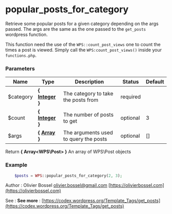 # popular_posts_for_category

Retrieve some popular posts for a given category depending on the args passed.
The args are the same as the one passed to the `get_posts` wordpress function.

This function need the use of the `WPS::count_post_views` one to count the times a post is viewed.
Simply call the `WPS:count_post_views()` inside your `functions.php`.



### Parameters
Name  |  Type  |  Description  |  Status  |  Default
------------  |  ------------  |  ------------  |  ------------  |  ------------
$category  |  **{ [Integer](http://php.net/manual/en/language.types.integer.php) }**  |  The category to take the posts from  |  required  |
$count  |  **{ [Integer](http://php.net/manual/en/language.types.integer.php) }**  |  The number of posts to get  |  optional  |  3
$args  |  **{ [Array](http://php.net/manual/en/language.types.array.php) }**  |  The arguments used to query the posts  |  optional  |  []

Return **{ Array<WPS\Post> }** An array of WPS\Post objects

### Example
```php
	$posts = WPS::popular_posts_for_category(2, 3);
```
Author : Olivier Bossel [olivier.bossel@gmail.com](mailto:olivier.bossel@gmail.com) [https://olivierbossel.com](https://olivierbossel.com)

See : **See more** : [https://codex.wordpress.org/Template_Tags/get_posts](https://codex.wordpress.org/Template_Tags/get_posts)